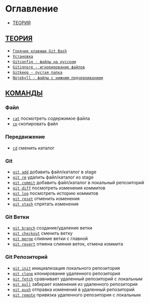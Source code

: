 <style>
  * {
    user-select: none;    
  }

  h1, h2 {
    scroll-margin: 60px;
  }
</style>

# Оглавление

- [ТЕОРИЯ](#теория)

## [ТЕОРИЯ](#оглавление)

- [`Горячие клавиши Git Bash`](<./ТЕОРИЯ/Горячие клавиши Git Bash.md>)
- [`Установка`](./ТЕОРИЯ/Установка.md)
- [`Gitconfig - файлы на русском`](<./ТЕОРИЯ/Gitconfig - файлы на русском.md>)
- [`Gitignore - игнорирование файлов`](<./ТЕОРИЯ/Gitignore - игнорирование файлов.md>)
- [`Gitkeep - пустая папка`](<./ТЕОРИЯ/Gitkeep - пустая папка.md>)
- [`Nojekyll - файлы с нижним подчеркиванием`](<./ТЕОРИЯ/Nojekyll - файлы с нижним подчеркиванием.md>)

## [КОМАНДЫ](#оглавление)

### Файл

- [`cat`](./КОМАНДЫ/cat.md) посмотреть содержимое файла
- [`cp`](./КОМАНДЫ/cp.md) скопировать файл

### Передвижение

- [`cd`](./КОМАНДЫ/cd.md) сменить каталог

### Git

- [`git add`](<./КОМАНДЫ/git add.md>) добавить файл/каталог в stage
- [`git rm`](<./КОМАНДЫ/git rm.md>) удалить файл/каталог из stage
- [`git commit`](<./КОМАНДЫ/git commit.md>) добавить файл/каталог в локальный репозиторий
- [`git diff`](<./КОМАНДЫ/git diff.md>) посмотреть изменения коммитов
- [`git log`](<./КОМАНДЫ/git log.md>) посмотреть историю коммитов
- [`git reset`](<./КОМАНДЫ/git reset.md>) отменить изменения
- [`git stash`](<./КОМАНДЫ/git stash.md>) спрятать изменения

### Git Ветки

- [`git branch`](<./КОМАНДЫ/git branch.md>) создание/удаление ветки
- [`git checkout`](<./КОМАНДЫ/git checkout.md>) сменить ветку
- [`git merge`](<./КОМАНДЫ/git merge.md>) слияние ветки с главной
- [`git revert`](<./КОМАНДЫ/git revert.md>) отмена слияния веток, отмена коммита

### Git Репозиторий

- [`git init`](<./КОМАНДЫ/git init.md>) инициализация локального репозитория
- [`git clone`](<./КОМАНДЫ/git clone.md>) клонирование удаленного репозитория
- [`git fetch`](<./КОМАНДЫ/git fetch.md>) сравнивает удаленный репозиторий с локальным
- [`git pull`](<./КОМАНДЫ/git pull.md>) забирает изменения из удаленного репозитория
- [`git push`](<./КОМАНДЫ/git push.md>) отправка изменений в удаленный репозиторий
- [`git remote`](<./КОМАНДЫ/git remote.md>) привязка удаленного репозитория с локальным
